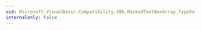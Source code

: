 ```yaml
---
uid: Microsoft.VisualBasic.Compatibility.VB6.MaskedTextBoxArray.TypeValidationCompleted
internalonly: False
---
```

